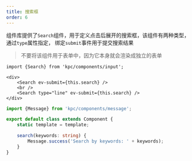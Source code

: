 ```yaml
---
title: 搜索框
order: 6
---
```


组件库提供了`Search`组件，用于定义点击后展开的搜索框，该组件有两种类型，通过`type`属性指定，
绑定`submit`事件用于提交搜索结果

> 不要将该组件用于表单中，因为它本身就会渲染成独立的表单

```vdt
import {Search} from 'kpc/components/input';

<div>
    <Search ev-submit={this.search} />
    <br />
    <Search type="line" ev-submit={this.search} />
</div>
```

```ts
import {Message} from 'kpc/components/message';

export default class extends Component {
    static template = template;

    search(keywords: string) {
        Message.success('Search by keywords: ' + keywords);
    }
}
```
